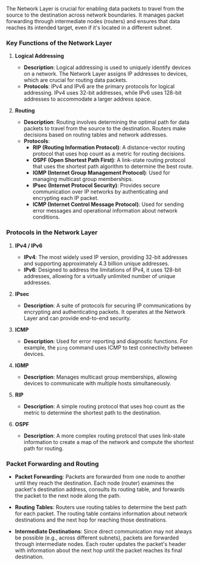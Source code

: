The Network Layer is crucial for enabling data packets to travel from the source to the destination across network boundaries. It manages packet forwarding through intermediate nodes (routers) and ensures that data reaches its intended target, even if it's located in a different subnet.

### Key Functions of the Network Layer

1. **Logical Addressing**
    
    - **Description**: Logical addressing is used to uniquely identify devices on a network. The Network Layer assigns IP addresses to devices, which are crucial for routing data packets.
    - **Protocols**: IPv4 and IPv6 are the primary protocols for logical addressing. IPv4 uses 32-bit addresses, while IPv6 uses 128-bit addresses to accommodate a larger address space.
2. **Routing**
    
    - **Description**: Routing involves determining the optimal path for data packets to travel from the source to the destination. Routers make decisions based on routing tables and network addresses.
    - **Protocols**:
        - **RIP (Routing Information Protocol)**: A distance-vector routing protocol that uses hop count as a metric for routing decisions.
        - **OSPF (Open Shortest Path First)**: A link-state routing protocol that uses the shortest path algorithm to determine the best route.
        - **IGMP (Internet Group Management Protocol)**: Used for managing multicast group memberships.
        - **IPsec (Internet Protocol Security)**: Provides secure communication over IP networks by authenticating and encrypting each IP packet.
        - **ICMP (Internet Control Message Protocol)**: Used for sending error messages and operational information about network conditions.

### Protocols in the Network Layer

1. **IPv4 / IPv6**
    
    - **IPv4**: The most widely used IP version, providing 32-bit addresses and supporting approximately 4.3 billion unique addresses.
    - **IPv6**: Designed to address the limitations of IPv4, it uses 128-bit addresses, allowing for a virtually unlimited number of unique addresses.
2. **IPsec**
    
    - **Description**: A suite of protocols for securing IP communications by encrypting and authenticating packets. It operates at the Network Layer and can provide end-to-end security.
3. **ICMP**
    
    - **Description**: Used for error reporting and diagnostic functions. For example, the `ping` command uses ICMP to test connectivity between devices.
4. **IGMP**
    
    - **Description**: Manages multicast group memberships, allowing devices to communicate with multiple hosts simultaneously.
5. **RIP**
    
    - **Description**: A simple routing protocol that uses hop count as the metric to determine the shortest path to the destination.
6. **OSPF**
    
    - **Description**: A more complex routing protocol that uses link-state information to create a map of the network and compute the shortest path for routing.

### Packet Forwarding and Routing

- **Packet Forwarding**: Packets are forwarded from one node to another until they reach the destination. Each node (router) examines the packet's destination address, consults its routing table, and forwards the packet to the next node along the path.
    
- **Routing Tables**: Routers use routing tables to determine the best path for each packet. The routing table contains information about network destinations and the next hop for reaching those destinations.
    
- **Intermediate Destinations**: Since direct communication may not always be possible (e.g., across different subnets), packets are forwarded through intermediate nodes. Each router updates the packet's header with information about the next hop until the packet reaches its final destination.